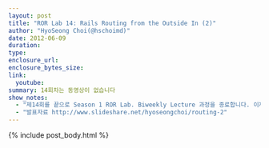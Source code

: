 ```yaml
---
layout: post
title: "ROR Lab 14: Rails Routing from the Outside In (2)"
author: "HyoSeong Choi(@hschoimd)"
date: 2012-06-09
duration: 
type: 
enclosure_url: 
enclosure_bytes_size: 
link:
  youtube: 
summary: 14회차는 동영상이 없습니다
show_notes:
  - "제14회를 끝으로 Season 1 ROR Lab. Biweekly Lecture 과정을 종료합니다. 이제 Season 2 가 기존의 가이드 강의와 함께 보다 알찬 내용으로 시작할 예정입니다."
  - "발표자료 http://www.slideshare.net/hyoseongchoi/routing-2"
---
```


{% include post_body.html %}
